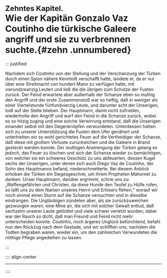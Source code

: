 # <small>Zehntes Kapitel.</small><br />Wie der Kapitän Gonzalo Vaz Coutinho die türkische Galeere angriff und sie zu verbrennen suchte.{#zehn .unnumbered}

::: justified

Nachdem sich Coutinho von der Stellung und der Verschanzung der Türken durch
einen Spion nähere Kenntniß verschafft hatte, landete er, da er nur über eine
Streitmacht von hundert Mann zu verfügen hatte, mit vierundzwanzig Leuten und
ließ die die übrigen zum Schutze der Fusten zurück. Der Feind erwartete aber
außerhalb der Schanze eben so muthig den Angriff und der erste Zusammenstoß war
so heftig, daß in weniger als einer Viertelstunde fünfundvierzig Leute, und
darunter acht der Unserigen, todt auf der Stelle blieben. Der Hauptmann, damit
nicht zufrieden, wiederholte den Angriff und warf den Feind in die Schanze
zurück, wobei es so hitzig zuging und eine solche Verwirrung entstand, daß die
Unserigen einander selbst mit den Degenknöpfen verwundeten. Unterdessen hatten
sich zu unserer Unterstützung die Fusten dem Ufer genähert und unterhielten ein
so wohl gerichtetes Feuer auf die Vertheidiger der Schanze, daß diese mit großem
Verluste zurückwichen und die Galeere in Brand gesteckt werden konnte. Der
muthigen Anstrengung der Türken gelang es jedoch, das Feuer zu löschen und sich
der Schanze wieder zu bemächtigen, von welcher sie ein schweres Geschütz zu uns
abfeuerten, dessen Kugel sechs der Unserigen, unter denen sich auch Diego Vaz de
Coutinho, der Sohn des Hauptmanns befand, niederschmetterte. Bei diesem Anblick
erhoben die Türken ein Siegesgeschrei, um ihrem Propheten Mahomet zu danken.
Unser Hauptmann, darüber ergrimmt, schrie uns zu: „Waffengefährten und Christen,
da diese Hunde den Teufel zu Hülfe rufen, so laßt uns zu dem Namen unseres Herrn
und Erlösers flehen,“ worauf wir noch einmal einen Sturm auf die Schanze
versuchten und in dieselbe eindrangen. Die Ungläubigen zündeten aber, als sie
zurückzuweichen gezwungen waren, eine Mine an, die sich mit solcher Gewalt
entlud, daß sechzehn unserer Leute getödtet und viele schwer verletzt wurden;
dabei war der Rauch so dicht, daß man Freund und Feind nicht mehr unterscheiden
konnte. Coutinho, noch ärgeres Unglück befürchtend, befahl nun den Rückzug nach
dem Gestade, und wir schifften uns, nachdem die Todten begraben waren, wieder
ein, um den zahlreichen Verwundeten die nöthige Pflege angedeihen zu lassen.

:::

:::: align-center
****
::::
